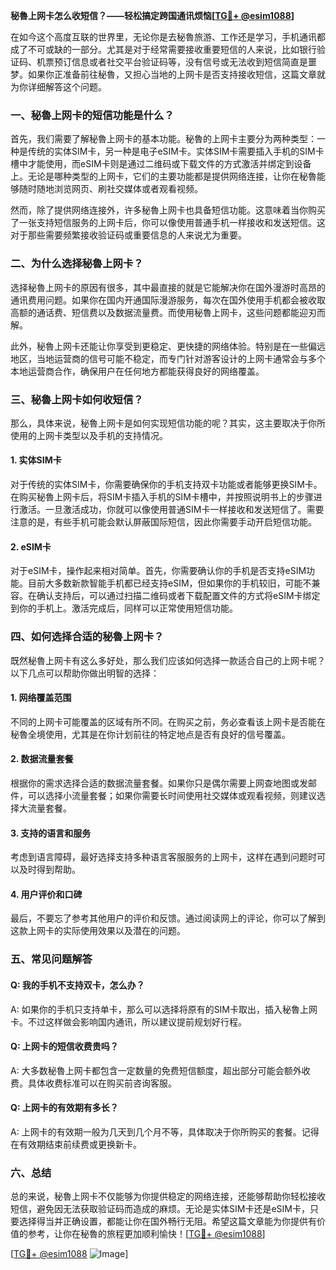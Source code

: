 **秘魯上网卡怎么收短信？——轻松搞定跨国通讯烦恼[[TG💪+ @esim1088](https://t.me/s/esim1088)]**

在如今这个高度互联的世界里，无论你是去秘魯旅游、工作还是学习，手机通讯都成了不可或缺的一部分。尤其是对于经常需要接收重要短信的人来说，比如银行验证码、机票预订信息或者社交平台验证码等，没有信号或无法收到短信简直是噩梦。如果你正准备前往秘魯，又担心当地的上网卡是否支持接收短信，这篇文章就为你详细解答这个问题。

### 一、秘魯上网卡的短信功能是什么？

首先，我们需要了解秘魯上网卡的基本功能。秘魯的上网卡主要分为两种类型：一种是传统的实体SIM卡，另一种是电子eSIM卡。实体SIM卡需要插入手机的SIM卡槽中才能使用，而eSIM卡则是通过二维码或下载文件的方式激活并绑定到设备上。无论是哪种类型的上网卡，它们的主要功能都是提供网络连接，让你在秘魯能够随时随地浏览网页、刷社交媒体或者观看视频。

然而，除了提供网络连接外，许多秘魯上网卡也具备短信功能。这意味着当你购买了一张支持短信服务的上网卡后，你可以像使用普通手机一样接收和发送短信。这对于那些需要频繁接收验证码或重要信息的人来说尤为重要。

### 二、为什么选择秘魯上网卡？

选择秘魯上网卡的原因有很多，其中最直接的就是它能解决你在国外漫游时高昂的通讯费用问题。如果你在国内开通国际漫游服务，每次在国外使用手机都会被收取高额的通话费、短信费以及数据流量费。而使用秘魯上网卡，这些问题都能迎刃而解。

此外，秘魯上网卡还能让你享受到更稳定、更快捷的网络体验。特别是在一些偏远地区，当地运营商的信号可能不稳定，而专门针对游客设计的上网卡通常会与多个本地运营商合作，确保用户在任何地方都能获得良好的网络覆盖。

### 三、秘魯上网卡如何收短信？

那么，具体来说，秘魯上网卡是如何实现短信功能的呢？其实，这主要取决于你所使用的上网卡类型以及手机的支持情况。

#### 1. 实体SIM卡

对于传统的实体SIM卡，你需要确保你的手机支持双卡功能或者能够更换SIM卡。在购买秘魯上网卡后，将SIM卡插入手机的SIM卡槽中，并按照说明书上的步骤进行激活。一旦激活成功，你就可以像使用普通SIM卡一样接收和发送短信了。需要注意的是，有些手机可能会默认屏蔽国际短信，因此你需要手动开启短信功能。

#### 2. eSIM卡

对于eSIM卡，操作起来相对简单。首先，你需要确认你的手机是否支持eSIM功能。目前大多数新款智能手机都已经支持eSIM，但如果你的手机较旧，可能不兼容。在确认支持后，可以通过扫描二维码或者下载配置文件的方式将eSIM卡绑定到你的手机上。激活完成后，同样可以正常使用短信功能。

### 四、如何选择合适的秘魯上网卡？

既然秘魯上网卡有这么多好处，那么我们应该如何选择一款适合自己的上网卡呢？以下几点可以帮助你做出明智的选择：

#### 1. 网络覆盖范围

不同的上网卡可能覆盖的区域有所不同。在购买之前，务必查看该上网卡是否能在秘魯全境使用，尤其是在你计划前往的特定地点是否有良好的信号覆盖。

#### 2. 数据流量套餐

根据你的需求选择合适的数据流量套餐。如果你只是偶尔需要上网查地图或发邮件，可以选择小流量套餐；如果你需要长时间使用社交媒体或观看视频，则建议选择大流量套餐。

#### 3. 支持的语言和服务

考虑到语言障碍，最好选择支持多种语言客服服务的上网卡，这样在遇到问题时可以及时得到帮助。

#### 4. 用户评价和口碑

最后，不要忘了参考其他用户的评价和反馈。通过阅读网上的评论，你可以了解到这款上网卡的实际使用效果以及潜在的问题。

### 五、常见问题解答

#### Q: 我的手机不支持双卡，怎么办？
A: 如果你的手机只支持单卡，那么可以选择将原有的SIM卡取出，插入秘魯上网卡。不过这样做会影响国内通讯，所以建议提前规划好行程。

#### Q: 上网卡的短信收费贵吗？
A: 大多数秘魯上网卡都包含一定数量的免费短信额度，超出部分可能会额外收费。具体收费标准可以在购买前咨询客服。

#### Q: 上网卡的有效期有多长？
A: 上网卡的有效期一般为几天到几个月不等，具体取决于你所购买的套餐。记得在有效期结束前续费或更换新卡。

### 六、总结

总的来说，秘魯上网卡不仅能够为你提供稳定的网络连接，还能够帮助你轻松接收短信，避免因无法获取验证码而造成的麻烦。无论是实体SIM卡还是eSIM卡，只要选择得当并正确设置，都能让你在国外畅行无阻。希望这篇文章能为你提供有价值的参考，让你在秘魯的旅程更加顺利愉快！[[TG💪+ @esim1088](https://t.me/s/esim1088)]

[[TG💪+ @esim1088](https://t.me/s/esim1088) ![Image](https://i.postimg.cc/4NQfJmqS/Snipaste-2025-05-13-00-14-12.png)]